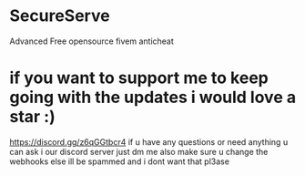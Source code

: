 # SecureServe
Advanced Free opensource fivem anticheat

# if you want to support me to keep going with the updates i would love a star :) 
https://discord.gg/z6qGGtbcr4 if u have any questions or need anything u can ask i our discord server just dm me 
also make sure u change the webhooks else ill be spammed and i dont want that pl3ase
